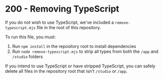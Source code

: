 # 200 - Removing TypeScript

If you do not wish to use TypeScript, we've included a ```remove-typescript.mjs``` file in the root of this repository.

To run this file, you must:

1. Run ```npm install``` in the repository root to install dependencies
2. Run ```node remove-typescript.mjs``` to strip all types from both the ```/app``` and ```/studio``` folders

If you intend to use TypeScript or have stripped TypeScript, you can safely delete all files in the repository root that isn't ```/studio``` or ```/app```.

